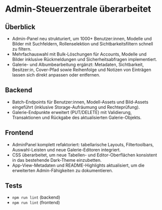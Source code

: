# Admin-Steuerzentrale überarbeitet

## Überblick
- Admin-Panel neu strukturiert, um 1000+ Benutzer:innen, Modelle und Bilder mit Suchfeldern, Rollenselektion und Sichtbarkeitsfiltern schnell zu filtern.
- Mehrfachauswahl mit Bulk-Löschungen für Accounts, Modelle und Bilder inklusive Rückmeldungen und Sicherheitsabfragen implementiert.
- Galerie- und Albumbearbeitung ergänzt: Metadaten, Sichtbarkeit, Besitzer:in, Cover-Pfad sowie Reihenfolge und Notizen von Einträgen lassen sich direkt anpassen oder entfernen.

## Backend
- Batch-Endpoints für Benutzer:innen, Modell-Assets und Bild-Assets eingeführt (inklusive Storage-Aufräumung und Rechteprüfung).
- Galerie-Endpunkte erweitert (PUT/DELETE) mit Validierung, Transaktionen und Rückgabe des aktualisierten Galerie-Objekts.

## Frontend
- AdminPanel komplett refaktoriert: tabellarische Layouts, Filtertoolbars, Auswahl-Leisten und neue Galerie-Editoren integriert.
- CSS überarbeitet, um neue Tabellen- und Editor-Oberflächen konsistent in das bestehende Dark-Theme einzubetten.
- App-View-Metadaten und README-Highlights aktualisiert, um die erweiterten Admin-Fähigkeiten zu dokumentieren.

## Tests
- `npm run lint` (backend)
- `npm run lint` (frontend)
